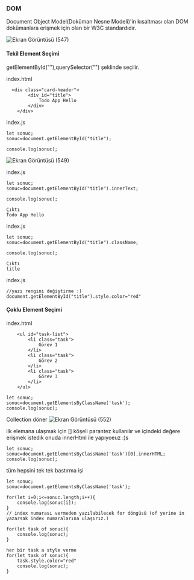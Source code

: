 ### DOM

Document Object Model(Doküman Nesne Modeli)'in kısaltması olan DOM dokümanlara erişmek için olan bir W3C standardıdır.


![Ekran Görüntüsü (547)](https://user-images.githubusercontent.com/74673470/188308889-e489a790-e4c0-4c0a-ad08-bc7e5e89a91e.png)


#### Tekil Element Seçimi
getElementById(""),querySelector("") şeklinde seçilir.


index.html
```
  <div class="card-header">
        <div id="title">
            Todo App Hello
        </div>
    </div>
```



index.js
```
let sonuc;
sonuc=document.getElementById("title");

console.log(sonuc);

```
![Ekran Görüntüsü (549)](https://user-images.githubusercontent.com/74673470/188309154-9843e6c9-6732-4696-9188-9b34e8c8b05f.png)


index.js
```
let sonuc;
sonuc=document.getElementById("title").innerText;

console.log(sonuc);

Çıktı
Todo App Hello
```



index.js
```
let sonuc;
sonuc=document.getElementById("title").className;

console.log(sonuc);

Çıktı
title
```




index.js
```
//yazı rengini değiştirme :)
document.getElementById("title").style.color="red"
```


#### Çoklu Element Seçimi

index.html
```
    <ul id="task-list">
        <li class="task">
            Görev 1
        </li>
        <li class="task">
            Görev 2
        </li>
        <li class="task">
            Görev 3
        </li>
    </ul>
```






```
let sonuc;
sonuc=document.getElementsByClassName('task');
console.log(sonuc);
```
 Collection döner
![Ekran Görüntüsü (552)](https://user-images.githubusercontent.com/74673470/188875698-7cf2970c-b256-43a0-ae08-acb57c6fa5d8.png)



ilk elemana ulaşmak için [] köşeli parantez kullanılır ve içindeki değere erişmek istedik onuda innerHtml ile yapıyoeuz :)s
```
let sonuc;
sonuc=document.getElementsByClassName('task')[0].innerHTML;
console.log(sonuc);
```



tüm hepsini tek tek bastırma işi
```
let sonuc;
sonuc=document.getElementsByClassName('task');

for(let i=0;i<=sonuc.length;i++){
    console.log(sonuc[i]);
}
// index numarası vermeden yazılabilecek for döngüsü (of yerine in yazarsak index numaralarına ulaşırız.)

for(let task of sonuc){
    console.log(sonuc);
}

her bir task a style verme
for(let task of sonuc){
    task.style.color="red"
    console.log(sonuc);
}
```





```

```


```

```
